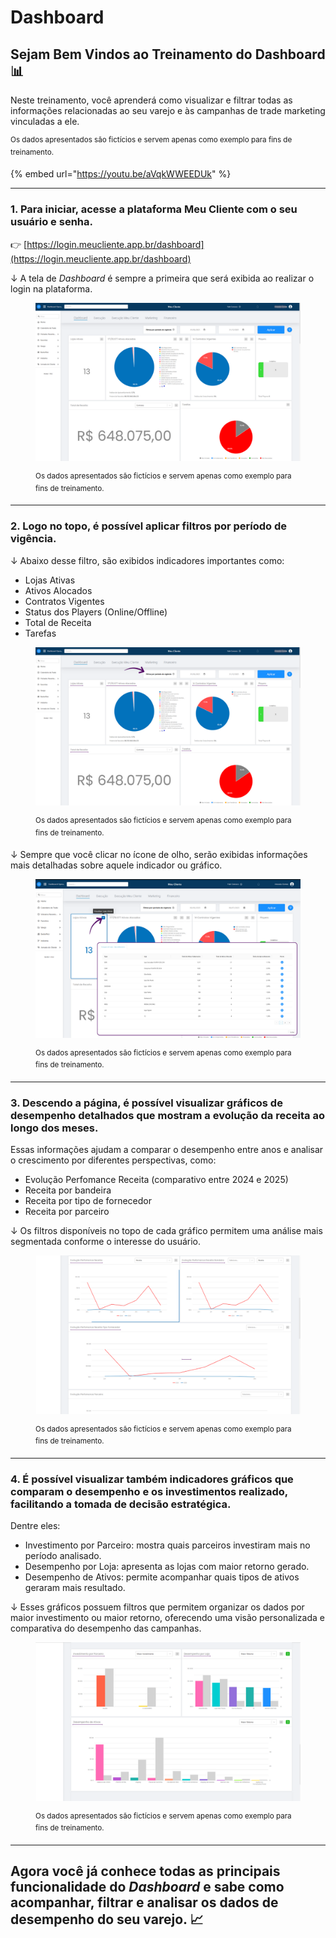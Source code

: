 ---
---

# Dashboard

## Sejam Bem Vindos ao Treinamento do Dashboard 📊

Neste treinamento, você aprenderá como visualizar e filtrar todas as informações relacionadas ao seu varejo e às campanhas de trade marketing vinculadas a ele.

<sup>Os dados apresentados são fictícios e servem apenas como exemplo para fins de treinamento.</sup>

{% embed url="https://youtu.be/aVqkWWEEDUk" %}

***

### 1. Para iniciar, acesse a plataforma Meu Cliente com o seu usuário e senha.

👉 [https://login.meucliente.app.br/dashboard](https://login.meucliente.app.br/dashboard)

↓ A tela de _Dashboard_ é sempre a primeira que será exibida ao realizar o login na plataforma.&#x20;

<figure><img src="../.gitbook/assets/1 (7).png" alt=""><figcaption><p><sup>Os dados apresentados são fictícios e servem apenas como exemplo para fins de treinamento.</sup></p></figcaption></figure>

***

### 2. Logo no topo, é possível aplicar filtros por período de vigência.

↓ Abaixo desse filtro, são exibidos indicadores importantes como:

* Lojas Ativas
* Ativos Alocados&#x20;
* Contratos Vigentes
* Status dos Players (Online/Offline)
* Total de Receita
* Tarefas

<figure><img src="../.gitbook/assets/2 (4).png" alt=""><figcaption><p><sup>Os dados apresentados são fictícios e servem apenas como exemplo para fins de treinamento.</sup></p></figcaption></figure>

↓ Sempre que você clicar no ícone de olho, serão exibidas informações mais detalhadas sobre aquele indicador ou gráfico.

<figure><img src="../.gitbook/assets/extrta.png" alt=""><figcaption><p><sup>Os dados apresentados são fictícios e servem apenas como exemplo para fins de treinamento.</sup></p></figcaption></figure>

***

### 3. Descendo a página, é possível visualizar gráficos de desempenho detalhados que mostram a evolução da receita ao longo dos meses.

Essas informações ajudam a comparar o desempenho entre anos e analisar o crescimento por diferentes perspectivas, como:

* Evolução Perfomance Receita (comparativo entre 2024 e 2025)
* Receita por bandeira
* Receita por tipo de fornecedor
* Receita por parceiro

↓ Os filtros disponíveis no topo de cada gráfico permitem uma análise mais segmentada conforme o interesse do usuário.

<figure><img src="../.gitbook/assets/3 (3).png" alt=""><figcaption><p><sup>Os dados apresentados são fictícios e servem apenas como exemplo para fins de treinamento.</sup></p></figcaption></figure>

***

### 4. É possível visualizar também indicadores gráficos que comparam o desempenho e os investimentos realizado, facilitando a tomada de decisão estratégica.

Dentre eles:

* Investimento por Parceiro: mostra quais parceiros investiram mais no período analisado.
* Desempenho por Loja: apresenta as lojas com maior retorno gerado.
* Desempenho de Ativos: permite acompanhar quais tipos de ativos geraram mais resultado.

↓ Esses gráficos possuem filtros que permitem organizar os dados por maior investimento ou maior retorno, oferecendo uma visão personalizada e comparativa do desempenho das campanhas.

<figure><img src="../.gitbook/assets/4 (4).png" alt=""><figcaption><p><sup>Os dados apresentados são fictícios e servem apenas como exemplo para fins de treinamento.</sup></p></figcaption></figure>

***

## Agora você já conhece todas as principais funcionalidade do _Dashboard_ e sabe como acompanhar, filtrar e analisar os dados de desempenho do seu varejo. 📈

